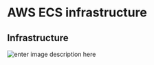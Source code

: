 AWS ECS infrastructure
================================


Infrastructure
-------------------
![enter image description here](https://user-images.githubusercontent.com/4371311/33733457-38a6c860-db60-11e7-803e-f47bd74ae812.png)
